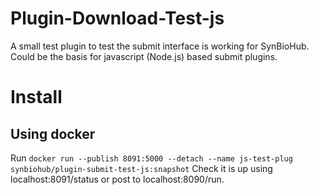 # Plugin-Download-Test-js
A small test plugin to test the submit interface is working for SynBioHub. Could be the basis for javascript (Node.js) based submit plugins.

# Install
## Using docker
Run `docker run --publish 8091:5000 --detach --name js-test-plug synbiohub/plugin-submit-test-js:snapshot`
Check it is up using localhost:8091/status or post to localhost:8090/run.
